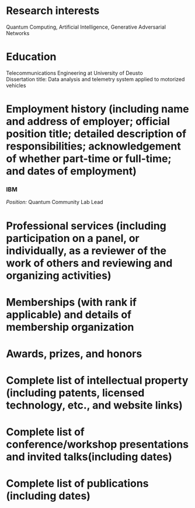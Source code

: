 # Research interests
Quantum Computing, Artificial Intelligence, Generative Adversarial Networks

# Education
Telecommunications Engineering at University of Deusto  
Dissertation title: Data analysis and telemetry system applied to motorized vehicles

# Employment history (including name and address of employer; official position title; detailed description of responsibilities; acknowledgement of whether part-time or full-time; and dates of employment)
### IBM
*Position:* Quantum Community Lab Lead


# Professional services (including participation on a panel, or individually, as a reviewer of the work of others and reviewing and organizing activities)

# Memberships (with rank if applicable) and details of membership organization

# Awards, prizes, and honors

# Complete list of intellectual property (including patents, licensed technology, etc., and website links) 

# Complete list of conference/workshop presentations and invited talks(including dates)

# Complete list of publications (including dates)

